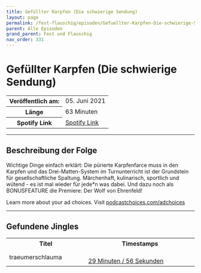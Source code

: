 ```yaml
---
title: Gefüllter Karpfen (Die schwierige Sendung)
layout: page
permalink: /fest-flauschig/episoden/Gefuellter-Karpfen-Die-schwierige-Sendung
parent: Alle Episoden
grand_parent: Fest und Flauschig
nav_order: 331
---
```


# Gefüllter Karpfen (Die schwierige Sendung)
<table class="resp-table dcf-table dcf-table-responsive dcf-table-bordered dcf-table-striped dcf-w-100%">
                    <tbody>
                        <tr>
                            <th scope="row">Veröffentlich am:</th>
                            <td data-label="Veröffentlich am:">05. Juni 2021</td>
                        </tr>
                        <tr>
                            <th scope="row">Länge </th>
                            <td data-label="Länge ">63 Minuten</td>
                        </tr><tr>
                                <th scope="row">Spotify Link</th>
                                <td data-label="Spotify Link"><a href="https://open.spotify.com/episode/6fhaCEEhWf7l4fg1cbbWoZ">Spotify Link</a></td>
                            </tr></tbody>
                </table>

***

## Beschreibung der Folge

<div>
<p>Wichtige Dinge einfach erklärt: Die pürierte Karpfenfarce muss in den Karpfen und das Drei-Matten-System im Turnunterricht ist der Grundstein für gesellschaftliche Spaltung. Märchenhaft, kulinarisch, sportlich und wütend - es ist mal wieder für jede*n was dabei. Und dazu noch als BONUSFEATURE die Premiere: Der Wolf von Ehrenfeld!</p><p> </p><p>Learn more about your ad choices. Visit <a href="https://podcastchoices.com/adchoices">podcastchoices.com/adchoices</a></p>  
</div>

***

## Gefundene Jingles

<table style="display: table;">
                                    <tr>
                                        <th class="tableColumnTitle">Titel</th>
                                        <th class="tableColumnTimestamps">Timestamps</th>
                                    </tr>
                                    <tr>
                                <td markdown="span"  class="tableColumnTitle">traeumerschlauma</td>
                                <td markdown="span" class="tableColumnTimestamps">
                                <br>
                                <a href="https://open.spotify.com/episode/6fhaCEEhWf7l4fg1cbbWoZ?t=1796">
                                29 Minuten / 56 Sekunden</a>
                                </td></tr></table>